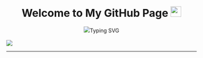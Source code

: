 <h1 align="center">
  Welcome to My GitHub Page
  <img src="https://media.giphy.com/media/hvRJCLFzcasrR4ia7z/giphy.gif" width="28">
</h1>



<p align="center" line-height: 1.5; href="https://git.io/typing-svg"><img style="line-height: 1.6;" src="https://readme-typing-svg.herokuapp.com?font=Helvetica&size=48&duration=3000&pause=1000&color=6836F5&center=true&vCenter=true&multiline=true&width=435&lines=Hello%2C+I'm+Ahmet+Simsek;Webflow+Developer+%26+Newborn+Front-end+Developer" alt="Typing SVG" /></p>

<!--
<div align="center">
<img src="https://external-content.duckduckgo.com/iu/?u=http%3A%2F%2Fpin.anime.com%2Fwp-content%2Fuploads%2F2015%2F07%2FLuna-is-a-talking-cat-advisor-to-Usagi-Tsukino-and-a-computer-genius-sailor-moon-animated-gif.gif&f=1&nofb=1">
</div>
-->


 <!--Statistics-->
 <!--
<div align="center">
  <div align="center">
<a href="https://github.com/mervekrblt/github-profile-views-counter">
    <img align="center" src="https://komarev.com/ghpvc/?username=mervekrblt&color=f75c7e">
</a>
<a href="https://github.com/mervekrblt?tab=followers">
    <img align="center"  src="https://img.shields.io/github/followers/mervekrblt?style=flat-square&color=f75c7e">
</a>
  </div>

<div>
<img align="center" src="https://github-readme-stats.vercel.app/api?username=mervekrblt&show_icons=true&theme=radical" />
</div>
<!--<a href="https://git.io/streak-stats">
  <img align="center" src="https://github-readme-streak-stats.herokuapp.com?user=mervekrblt&theme=radical&date_format=j%20M%5B%20Y%5D" />
</a>
<a href="https://github.com/anuraghazra/github-readme-stats">
  <img align="center" src="https://github-readme-stats.vercel.app/api/wakatime?username=mervekrblt&show_icons=true&theme=radical" />
</a>-->
<a href="https://github.com/anuraghazra/github-readme-stats">
  <img align="center" src="https://github-readme-stats.vercel.app/api/top-langs/?username=ametsmsek&layout=compact&theme=radical" />
</a>
</div>

<hr />
<!-- <table><tr>
    <td valign="top" width="100%">
        <div align="center">
           <h2> <b> Language and Tools </b> </h2>
        </div>
        <div align="center">  
         <img style="margin: 10px" alt="JavaScript" height="50" src="https://raw.githubusercontent.com/github/explore/80688e429a7d4ef2fca1e82350fe8e3517d3494d/topics/javascript/javascript.png" />
            <img style="margin: 10px" alt="Vue" height="50" src="https://raw.githubusercontent.com/github/explore/e94815998e4e0713912fed477a1f346ec04c3da2/topics/vue/vue.png" />
            <img style="margin: 10px"  alt="Express" height="50" src="https://raw.githubusercontent.com/sachuverma/sachuverma/master/icons/express.png"/>  
            <img style="margin: 10px" alt="Node.js" height="50" src="https://raw.githubusercontent.com/github/explore/80688e429a7d4ef2fca1e82350fe8e3517d3494d/topics/nodejs/nodejs.png" />
        </div></td><td valign="top" width="50%">
        </tr>
</table>

<div  align="center"> <img src="https://activity-graph.herokuapp.com/graph?username=mervekrblt&theme=xcode" /></div>
<div  align="center"> <img src="https://github.com/mervekrblt/mervekrblt/blob/output/github-contribution-grid-snake.svg" /></div>-->

